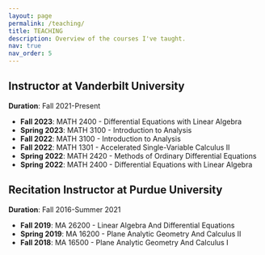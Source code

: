 ```yaml
---
layout: page
permalink: /teaching/
title: TEACHING
description: Overview of the courses I've taught.
nav: true
nav_order: 5
---
```


## Instructor at Vanderbilt University
**Duration**: Fall 2021-Present

- **Fall 2023**: MATH 2400 - Differential Equations with Linear Algebra
- **Spring 2023**: MATH 3100 - Introduction to Analysis
- **Fall 2022**: MATH 3100 - Introduction to Analysis
- **Fall 2022**: MATH 1301 - Accelerated Single-Variable Calculus II
- **Spring 2022**: MATH 2420 - Methods of Ordinary Differential Equations
- **Spring 2022**: MATH 2400 - Differential Equations with Linear Algebra

## Recitation Instructor at Purdue University
**Duration**: Fall 2016-Summer 2021

- **Fall 2019**: MA 26200 - Linear Algebra And Differential Equations
- **Spring 2019**: MA 16200 - Plane Analytic Geometry And Calculus II
- **Fall 2018**: MA 16500 - Plane Analytic Geometry And Calculus I

